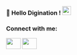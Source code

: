 ### 👋 Hello Digination !  <img src="https://github.com/TheDudeThatCode/TheDudeThatCode/blob/master/Assets/Earth.gif" width="24px">
<h3 align="left">Connect with me:</h3>
<p align="left">
<a href="https://twitter.com/Digi_metaverse" target="blank"><img align="center" src="https://cdn.jsdelivr.net/npm/simple-icons@3.0.1/icons/twitter.svg" alt="" height="30" width="40" /></a>
<a href="https://www.youtube.com/channel/UCTYU9lR4WPJ9CYS8luaSZvw" target="blank"><img align="center" src="https://cdn.jsdelivr.net/npm/simple-icons@3.0.1/icons/youtube.svg" alt="" height="30" width="40" /></a>
</p>
